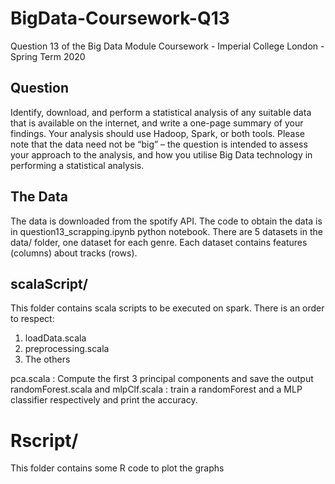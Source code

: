 # BigData-Coursework-Q13
 Question 13 of the Big Data Module Coursework - Imperial College London - Spring Term 2020

## Question
Identify, download, and perform a statistical analysis of any suitable data that is available on the
internet, and write a one-page summary of your findings. Your analysis should use Hadoop,
Spark, or both tools. Please note that the data need not be “big” – the question is intended to
assess your approach to the analysis, and how you utilise Big Data technology in performing a
statistical analysis.

## The Data
The data is downloaded from the spotify API. The code to obtain the data is in question13_scrapping.ipynb python notebook.
There are 5 datasets in the data/ folder, one dataset for each genre.
Each dataset contains features (columns) about tracks (rows).

## scalaScript/
This folder contains scala scripts to be executed on spark.
There is an order to respect:
1. loadData.scala
2. preprocessing.scala
3. The others

pca.scala : Compute the first 3 principal components and save the output
randomForest.scala and mlpClf.scala : train a randomForest and a MLP classifier respectively and print the accuracy.

# Rscript/
This folder contains some R code to plot the graphs

